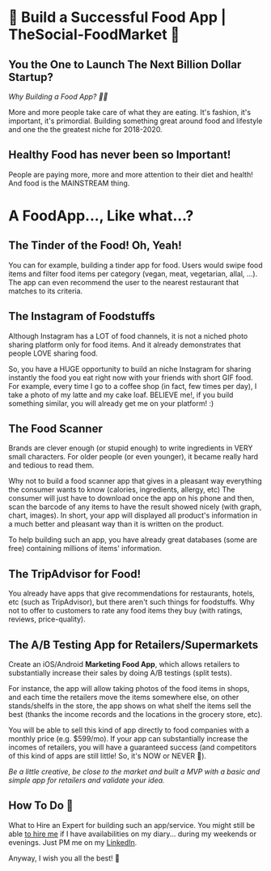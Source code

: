 # 🍅 Build a Successful Food App | TheSocial-FoodMarket 🍏

## You the One to Launch The Next Billion Dollar Startup?

*Why Building a Food App? 👷‍♂️*

More and more people take care of what they are eating.
It's fashion, it's important, it's primordial.
Building something great around food and lifestyle and one the the greatest niche for 2018-2020.

## Healthy Food has never been so Important!
People are paying more, more and more attention to their diet and health! And food is the MAINSTREAM thing.


# A FoodApp..., Like what...?

## The Tinder of the Food! Oh, Yeah!

You can for example, building a tinder app for food.
Users would swipe food items and filter food items per category (vegan, meat, vegetarian, allal, ...).
The app can even recommend the user to the nearest restaurant that matches to its criteria.

## The Instagram of Foodstuffs

Although Instagram has a LOT of food channels, it is not a niched photo sharing platform only for food items.
And it already demonstrates that people LOVE sharing food.

So, you have a HUGE opportunity to build an niche Instagram for sharing instantly the food you eat right now with your friends with short GIF food. For example, every time I go to a coffee shop (in fact, few times per day), I take a photo of my latte and my cake loaf. BELIEVE me!, if you build something similar, you will already get me on your platform! :)

## The Food Scanner

Brands are clever enough (or stupid enough) to write ingredients in VERY small characters.
For older people (or even younger), it became really hard and tedious to read them.

Why not to build a food scanner app that gives in a pleasant way everything the consumer wants to know (calories, ingredients, allergy, etc) The consumer will just have to download once the app on his phone and then, scan the barcode of any items to have the result showed nicely (with graph, chart, images). In short, your app will displayed all product's information in a much better and pleasant way than it is written on the product.

To help building such an app, you have already great databases (some are free) containing millions of items' information.


## The TripAdvisor for Food!

You already have apps that give recommendations for restaurants, hotels, etc (such as TripAdvisor), but there aren't such things for foodstuffs. Why not to offer to customers to rate any food items they buy (with ratings, reviews, price-quality).


## The A/B Testing App for Retailers/Supermarkets

Create an iOS/Android **Marketing Food App**, which allows retailers to substantially increase their sales by doing A/B testings (split tests).

For instance, the app will allow taking photos of the food items in shops, and each time the retailers move the items somewhere else, on other stands/shelfs in the store, the app shows on what shelf the items sell the best (thanks the income records and the locations in the grocery store, etc).

You will be able to sell this kind of app directly to food companies with a monthly price (e.g. $599/mo).
If your app can substantially increase the incomes of retailers, you will have a guaranteed success (and competitors of this kind of apps are still little! So, it's NOW or NEVER 🙂).

*Be a little creative, be close to the market and built a MVP with a basic and simple app for retailers and validate your idea.*


## How To Do 🚀

What to Hire an Expert for building such an app/service. You might still be able [to hire me](http://ph7.me) if I have availabilities on my diary... during my weekends or evenings. Just PM me on my [LinkedIn](https://www.linkedin.com/in/ph7enry/).


Anyway, I wish you all the best! 🚀
